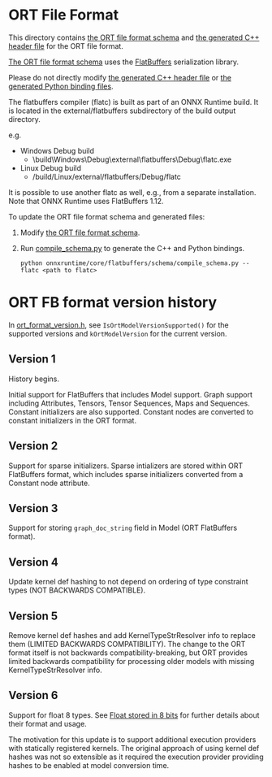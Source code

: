 # ORT File Format
This directory contains [the ORT file format schema](ort.fbs) and [the generated C++ header file](ort.fbs.h) for the
ORT file format.

[The ORT file format schema](ort.fbs) uses the [FlatBuffers](https://github.com/google/flatbuffers) serialization
library.

Please do not directly modify [the generated C++ header file](ort.fbs.h) or [the generated Python binding
files](../ort_flatbuffers_py).

The flatbuffers compiler (flatc) is built as part of an ONNX Runtime build. It is located in the external/flatbuffers
subdirectory of the build output directory.

e.g.
  - Windows Debug build
    - \build\Windows\Debug\external\flatbuffers\Debug\flatc.exe
  - Linux Debug build
    - /build/Linux/external/flatbuffers/Debug/flatc

It is possible to use another flatc as well, e.g., from a separate installation. Note that ONNX Runtime uses
FlatBuffers 1.12.

To update the ORT file format schema and generated files:
1. Modify [the ORT file format schema](ort.fbs).
2. Run [compile_schema.py](./compile_schema.py) to generate the C++ and Python bindings.

    ```
    python onnxruntime/core/flatbuffers/schema/compile_schema.py --flatc <path to flatc>
    ```

# ORT FB format version history
In [ort_format_version.h](../ort_format_version.h), see `IsOrtModelVersionSupported()` for the supported versions and
`kOrtModelVersion` for the current version.

## Version 1
History begins.

Initial support for FlatBuffers that includes Model support. Graph support including Attributes, Tensors, Tensor
Sequences, Maps and Sequences. Constant initializers are also supported. Constant nodes are converted to constant
initializers in the ORT format.

## Version 2
Support for sparse initializers. Sparse intializers are stored within ORT FlatBuffers format, which includes sparse
initializers converted from a Constant node attribute.

## Version 3
Support for storing `graph_doc_string` field in Model (ORT FlatBuffers format).

## Version 4
Update kernel def hashing to not depend on ordering of type constraint types (NOT BACKWARDS COMPATIBLE).

## Version 5
Remove kernel def hashes and add KernelTypeStrResolver info to replace them (LIMITED BACKWARDS COMPATIBILITY).
The change to the ORT format itself is not backwards compatibility-breaking, but ORT provides limited backwards
compatibility for processing older models with missing KernelTypeStrResolver info.

## Version 6
Support for float 8 types. See [Float stored in 8 bits](https://onnx.ai/onnx/technical/float8.html)
for further details about their format and usage.

The motivation for this update is to support additional execution providers with statically registered kernels.
The original approach of using kernel def hashes was not so extensible as it required the execution provider providing
hashes to be enabled at model conversion time.
